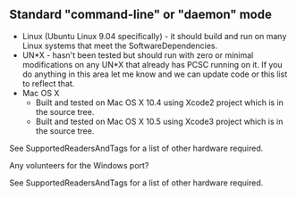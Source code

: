 ## Standard "command-line" or "daemon" mode ##
  * Linux (Ubuntu Linux 9.04 specifically) - it should build and run on many Linux systems that meet the SoftwareDependencies.
  * UN\*X - hasn't been tested but should run with zero or minimal modifications on any UN\*X that already has PCSC running on it. If you do anything in this area let me know and we can update code or this list to reflect that.
  * Mac OS X
    * Built and tested on Mac OS X 10.4 using Xcode2 project which is in the source tree.
    * Built and tested on Mac OS X 10.5 using Xcode3 project which is in the source tree.

See SupportedReadersAndTags for a list of other hardware required.

Any volunteers for the Windows port?

See SupportedReadersAndTags for a list of other hardware required.